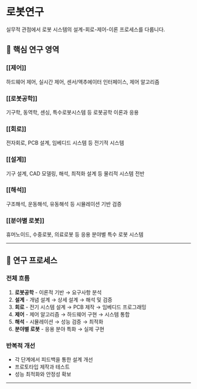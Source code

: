 # 로봇연구

실무적 관점에서 로봇 시스템의 설계-회로-제어-이론 프로세스를 다룹니다.

## 🔧 핵심 연구 영역

### [[제어]]
하드웨어 제어, 실시간 제어, 센서/액추에이터 인터페이스, 제어 알고리즘

### [[로봇공학]]
기구학, 동역학, 센싱, 특수로봇시스템 등 로봇공학 이론과 응용

### [[회로]]
전자회로, PCB 설계, 임베디드 시스템 등 전기적 시스템

### [[설계]]
기구 설계, CAD 모델링, 해석, 최적화 설계 등 물리적 시스템 전반

### [[해석]]
구조해석, 운동해석, 유동해석 등 시뮬레이션 기반 검증

### [[분야별 로봇]]
휴머노이드, 수중로봇, 의료로봇 등 응용 분야별 특수 로봇 시스템

---

## 🎯 연구 프로세스

### 전체 흐름
1. **로봇공학** - 이론적 기반 → 요구사항 분석
2. **설계** - 개념 설계 → 상세 설계 → 해석 및 검증
3. **회로** - 전기 시스템 설계 → PCB 제작 → 임베디드 프로그래밍
4. **제어** - 제어 알고리즘 → 하드웨어 구현 → 시스템 통합
5. **해석** - 시뮬레이션 → 성능 검증 → 최적화
6. **분야별 로봇** - 응용 분야 특화 → 실제 구현

### 반복적 개선
- 각 단계에서 피드백을 통한 설계 개선
- 프로토타입 제작과 테스트
- 성능 최적화와 안정성 확보

---
